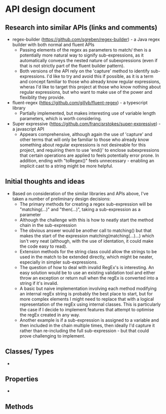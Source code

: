 # API design document

## Research into similar APIs (links and comments)

- regex-builder (https://github.com/sgreben/regex-builder) - a Java regex builder with both normal and fluent APIs
  * Passing elements of the regex as parameters to match/ then is a potentially more natural way to signify sub-expressions, as it automatically conveys the nested nature of subexpressions (even if that is not strictly part of the fluent builder pattern).
  * Both versions of the API rely on the 'capture' method to identify sub-expressions. I'd like to try and avoid this if possible, as it is a term and concept familiar to those who already know regular expressions, wheras I'd like to target this project at those who know nothing about regular expressions, but who want to make use of the power and flexiblity they provide.
- fluent-regex (https://github.com/gillyb/fluent-regex) - a typescript library
  * Partially implemented, but makes interesting use of variable length parameters, which is worth considering.
- Super expressive (https://github.com/francisrstokes/super-expressive) - a javascript API
  * Appears comprehensive, although again the use of 'capture' and other terms that will only be familiar to those who already know something about regular expressions is not desireable for this project, and requiring them to use 'end()' to enclose subexpressions that certain operations are applied to feels potentially error prone. In addition, ending with "toRegex()" feels unnecessary - enabling an implicit cast to a string might be more helpful.

## Initial thoughts and ideas

- Based on consideration of the similar libraries and APIs above, I've taken a number of preliminary design decisions:
  * The primary methods for creating a regex sub-expression will be "matching(...)" and "then(...)", taking a sub-expression as a parameter
  * Although the challenge with this is how to neatly start the method chain in the sub-expression
  * The obvious answer would be another call to matching() but that makes the start of the expression matching(matching(...)...) which isn't very neat (although, with the use of identation, it could make the code easy to read).
  * Extension methods for the string class could allow the strings to be used in the match to be extended directly, which might be neater, especially in simpler sub-expressions.
  * The question of how to deal with invalid RegEx's is interesting. An easy solution would be to use an existing validation tool and either throw an exception or return null when the regEx is converted into a string if it's invalid.
  * A basic but naive implementation involving each method modifying an internal regEx string is probably the best place to start, but for more complex elements I might need to replace that with a logical representation of the regEx using internal classes. This is particularly the case if I decide to implement features that attempt to optimise the regEx created in any way.
  * Another example is if a sub-expression is assigned to a variable and then included in the chain multiple times, then ideally I'd capture it rather than re-including the full sub-expression - but that could prove challenging to implement.

## Classes/ Types

-

## Properties

- 

## Methods